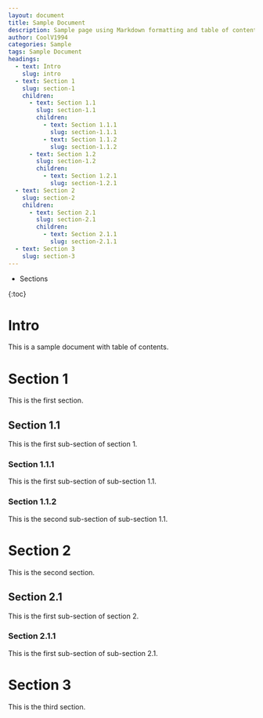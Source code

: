 ```yaml
---
layout: document
title: Sample Document
description: Sample page using Markdown formatting and table of contents.
author: CoolV1994
categories: Sample
tags: Sample Document
headings:
  - text: Intro
    slug: intro
  - text: Section 1
    slug: section-1
    children:
      - text: Section 1.1
        slug: section-1.1
        children:
          - text: Section 1.1.1
            slug: section-1.1.1
          - text: Section 1.1.2
            slug: section-1.1.2
      - text: Section 1.2
        slug: section-1.2
        children:
          - text: Section 1.2.1
            slug: section-1.2.1
  - text: Section 2
    slug: section-2
    children:
      - text: Section 2.1
        slug: section-2.1
        children:
          - text: Section 2.1.1
            slug: section-2.1.1
  - text: Section 3
    slug: section-3
---
```



* Sections

{:toc}



# Intro

This is a sample document with table of contents.



# Section 1

This is the first section.


## Section 1.1

This is the first sub-section of section 1.


### Section 1.1.1

This is the first sub-section of sub-section 1.1.


### Section 1.1.2

This is the second sub-section of sub-section 1.1.



# Section 2

This is the second section.


## Section 2.1

This is the first sub-section of section 2.


### Section 2.1.1

This is the first sub-section of sub-section 2.1.



# Section 3

This is the third section.

